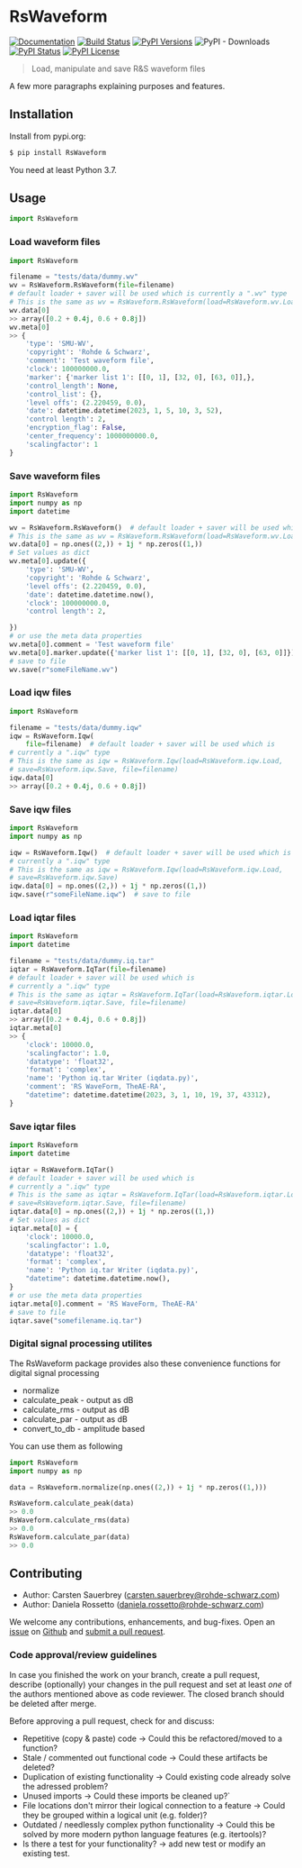# RsWaveform

[![Documentation](https://readthedocs.org/projects/RsWaveform/badge/?version=latest)](https://RsWaveform.readthedocs.io/) [![Build Status](https://github.com/Rohde-Schwarz/RsWaveform/actions/workflows/tests.yml/badge.svg)](https://github.com/Rohde-Schwarz/RsWaveform/actions/) [![PyPI Versions](https://img.shields.io/pypi/pyversions/RsWaveform.svg)](https://pypi.python.org/pypi/RsWaveform) ![PyPI - Downloads](https://img.shields.io/pypi/dm/RsWaveform)  [![PyPI Status](https://img.shields.io/pypi/status/RsWaveform.svg)](https://pypi.python.org/pypi/pytest-fluent) [![PyPI License](https://img.shields.io/badge/License-MIT-green)](LICENSE)

> Load, manipulate and save R&S waveform files

A few more paragraphs explaining purposes and features.


## Installation

Install from pypi.org:
```sh
$ pip install RsWaveform
```

You need at least Python 3.7.


## Usage

```py
import RsWaveform
```

### Load waveform files

```py
import RsWaveform

filename = "tests/data/dummy.wv"
wv = RsWaveform.RsWaveform(file=filename)
# default loader + saver will be used which is currently a ".wv" type
# This is the same as wv = RsWaveform.RsWaveform(load=RsWaveform.wv.Load, save=RsWaveform.wv.Save, file=filename)
wv.data[0]
>> array([0.2 + 0.4j, 0.6 + 0.8j])
wv.meta[0]
>> {
    'type': 'SMU-WV',
    'copyright': 'Rohde & Schwarz',
    'comment': 'Test waveform file',
    'clock': 100000000.0,
    'marker': {'marker list 1': [[0, 1], [32, 0], [63, 0]],},
    'control_length': None,
    'control_list': {},
    'level offs': (2.220459, 0.0),
    'date': datetime.datetime(2023, 1, 5, 10, 3, 52),
    'control length': 2,
    'encryption_flag': False,
    'center_frequency': 1000000000.0,
    'scalingfactor': 1
}
```

### Save waveform files

```py
import RsWaveform
import numpy as np
import datetime

wv = RsWaveform.RsWaveform()  # default loader + saver will be used which is currently a ".wv" type
# This is the same as wv = RsWaveform.RsWaveform(load=RsWaveform.wv.Load, save=RsWaveform.wv.Save)
wv.data[0] = np.ones((2,)) + 1j * np.zeros((1,))
# Set values as dict
wv.meta[0].update({
    'type': 'SMU-WV',
    'copyright': 'Rohde & Schwarz',
    'level offs': (2.220459, 0.0),
    'date': datetime.datetime.now(),
    'clock': 100000000.0,
    'control length': 2,

})
# or use the meta data properties
wv.meta[0].comment = 'Test waveform file'
wv.meta[0].marker.update({'marker list 1': [[0, 1], [32, 0], [63, 0]]})
# save to file
wv.save(r"someFileName.wv")
```

### Load iqw files

```py
import RsWaveform

filename = "tests/data/dummy.iqw"
iqw = RsWaveform.Iqw(
    file=filename)  # default loader + saver will be used which is
# currently a ".iqw" type
# This is the same as iqw = RsWaveform.Iqw(load=RsWaveform.iqw.Load,
# save=RsWaveform.iqw.Save, file=filename)
iqw.data[0]
>> array([0.2 + 0.4j, 0.6 + 0.8j])
```

### Save iqw files

```py
import RsWaveform
import numpy as np

iqw = RsWaveform.Iqw()  # default loader + saver will be used which is
# currently a ".iqw" type
# This is the same as iqw = RsWaveform.Iqw(load=RsWaveform.iqw.Load,
# save=RsWaveform.iqw.Save)
iqw.data[0] = np.ones((2,)) + 1j * np.zeros((1,))
iqw.save(r"someFileName.iqw")  # save to file
```

### Load iqtar files

```py
import RsWaveform
import datetime

filename = "tests/data/dummy.iq.tar"
iqtar = RsWaveform.IqTar(file=filename)
# default loader + saver will be used which is
# currently a ".iqw" type
# This is the same as iqtar = RsWaveform.IqTar(load=RsWaveform.iqtar.Load,
# save=RsWaveform.iqtar.Save, file=filename)
iqtar.data[0]
>> array([0.2 + 0.4j, 0.6 + 0.8j])
iqtar.meta[0]
>> {
    'clock': 10000.0,
    'scalingfactor': 1.0,
    'datatype': 'float32',
    'format': 'complex',
    'name': 'Python iq.tar Writer (iqdata.py)',
    'comment': 'RS WaveForm, TheAE-RA',
    "datetime": datetime.datetime(2023, 3, 1, 10, 19, 37, 43312),
}

```

### Save iqtar files

```py
import RsWaveform
import datetime

iqtar = RsWaveform.IqTar()
# default loader + saver will be used which is
# currently a ".iqw" type
# This is the same as iqtar = RsWaveform.IqTar(load=RsWaveform.iqtar.Load,
# save=RsWaveform.iqtar.Save, file=filename)
iqtar.data[0] = np.ones((2,)) + 1j * np.zeros((1,))
# Set values as dict
iqtar.meta[0] = {
    'clock': 10000.0,
    'scalingfactor': 1.0,
    'datatype': 'float32',
    'format': 'complex',
    'name': 'Python iq.tar Writer (iqdata.py)',
    "datetime": datetime.datetime.now(),
}
# or use the meta data properties
iqtar.meta[0].comment = 'RS WaveForm, TheAE-RA'
# save to file
iqtar.save("somefilename.iq.tar")
```

### Digital signal processing utilites

The RsWaveform package provides also these convenience functions for digital
signal processing

- normalize
- calculate_peak - output as dB
- calculate_rms - output as dB
- calculate_par - output as dB
- convert_to_db - amplitude based

You can use them as following

```py
import RsWaveform
import numpy as np

data = RsWaveform.normalize(np.ones((2,)) + 1j * np.zeros((1,)))

RsWaveform.calculate_peak(data)
>> 0.0
RsWaveform.calculate_rms(data)
>> 0.0
RsWaveform.calculate_par(data)
>> 0.0
```

## Contributing

- Author: Carsten Sauerbrey (<carsten.sauerbrey@rohde-schwarz.com>)
- Author: Daniela Rossetto (<daniela.rossetto@rohde-schwarz.com>)

We welcome any contributions, enhancements, and bug-fixes. Open an [issue](https://github.com/Rohde-Schwarz/RsWaveform/issues) on [Github](https://github.com) and [submit a pull request](https://github.com/Rohde-Schwarz/RsWaveform/pulls).

### Code approval/review guidelines

In case you finished the work on your branch, create a pull request, describe (optionally) your changes in the pull request and set at least *one* of the authors mentioned above as code
reviewer. The closed branch should be deleted after merge.

Before approving a pull request, check for and discuss:

- Repetitive (copy & paste) code -> Could this be refactored/moved to a function?
- Stale / commented out functional code -> Could these artifacts be deleted?
- Duplication of existing functionality -> Could existing code already solve the adressed problem?
- Unused imports -> Could these imports be cleaned up?`
- File locations don't mirror their logical connection to a feature -> Could they be grouped within a logical unit (e.g. folder)?
- Outdated / needlessly complex python functionality -> Could this be solved by more modern python language features (e.g. itertools)?
- Is there a test for your functionality? -> add new test or modify an existing test.
